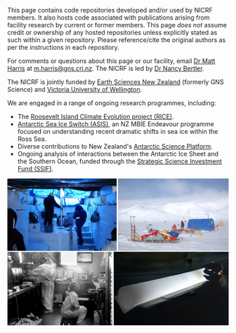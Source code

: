 This page contains code repositories developed and/or used by NICRF members. It also hosts code associated with publications arising from facility research by current or former members. This page *does not* assume credit or ownership of any hosted repositories unless explicitly stated as such within a given repository. Please reference/cite the original authors as per the instructions in each repository.

For comments or questions about this page or our facility, email [Dr Matt Harris](https://www.gns.cri.nz/about-us/staff-search/matt-harris/) at [m.harris@gns.cri.nz](mailto:m.harris@gns.cri.nz). The NICRF is led by [Dr Nancy Bertler](https://www.gns.cri.nz/about-us/our-people/meet-our-principal-scientists/dr-nancy-bertler/).

The NICRF is jointly funded by [Earth Sciences New Zealand](https://www.earthsciences.nz/) (formerly GNS Science) and [Victoria University of Wellington](https://www.wgtn.ac.nz/).

We are engaged in a range of ongoing research programmes, including:
* The [Roosevelt Island Climate Evolution project (RICE)](http://www.rice.aq/).
* [Antarctic Sea Ice Switch (ASIS)](https://www.seaice.aq/), an NZ MBIE Endeavour programme focused on understanding recent dramatic shifts in sea ice within the Ross Sea.
* Diverse contributions to New Zealand's [Antarctic Science Platform](https://www.antarcticscienceplatform.org.nz/).
* Ongoing analysis of interactions between the Antarctic Ice Sheet and the Southern Ocean, funded through the [Strategic Science Investment Fund (SSIF)](https://www.mbie.govt.nz/science-and-technology/science-and-innovation/funding-information-and-opportunities/investment-funds/strategic-science-investment-fund).

![mosaic of several images including inside a shallow ice core drill tent, a field camp in Antarctica, an ice core illuminated from beneath, and a black and white photo of team members working in the facility clean lab](https://github.com/GNS-NICRF/.github/blob/main/images/GNS-image-mosaic-ICF-github.png) 
